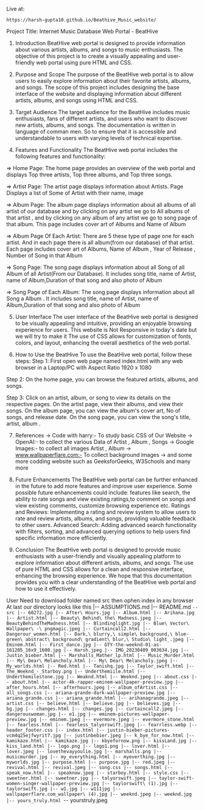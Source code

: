 Live at:

```
https://harsh-gupta10.github.io/Beathive_Music_website/
```

Project Title: Internet Music Database Web Portal - BeatHive

1. Introduction
   BeatHive web portal is designed to provide information about various artists, albums, and songs to music enthusiasts. The objective of this project is to create a visually appealing and user-friendly web portal using pure HTML and CSS.

2. Purpose and Scope
   The purpose of the BeatHive web portal is to allow users to easily explore information about their favorite artists, albums, and songs. The scope of this project includes designing the base interface of the website and displaying information about different artists, albums, and songs using HTML and CSS.

3. Target Audience
   The target audience for the BeatHive includes music enthusiasts, fans of different artists, and users who want to discover new artists, albums, and songs. The documentation is written in language of comman men. So to ensure that it is accessible and understandable to users with varying levels of technical expertise.

4. Features and Functionality
   The BeatHive web portal includes the following features and functionality:

=> Home Page: The home page provides an overview of the web portal and displays Top three artists, Top three albums, and Top three songs.

=> Artist Page: The artist page displays information about Artists. Page Displays a list of Some of Artist with their name, image

=> Album Page: The album page displays information about all albums of all artist of our database and by clicking on any artist we go to All albums of that artist , and by clicking on any album of any artist we go to song page of that album. This page includes cover art of Albums and Name of Album

=> Album Page Of Each Artist: There are 5 these type of page one for each artist. And in each page there is all album(from our database) of that artist. Each page includes cover art of Albums, Name of Album , Year of Release , Number of Song in that Album

=> Song Page: The song page displays information about all Song of all Album of all Artist(From our Database). It includes song title, name of Artist, name of Album,Duration of that song and also photo of Album

=> Song Page of Each Album: The song page displays information about all Song a Album . It includes song title, name of Artist, name of Album,Duration of that song and also photo of Album

5. User Interface
   The user interface of the BeatHive web portal is designed to be visually appealing and intuitive, providing an enjoyable browsing experience for users. This website is Not Responsive in today's date but we will try to make it The use of CSS allows for customization of fonts, colors, and layout, enhancing the overall aesthetics of the web portal.

6. How to Use the BeatHive
   To use the BeatHive web portal, follow these steps:
   Step 1: First open web page named index.html with any web browser in a Laptop/PC with Aspect Ratio 1920 x 1080

Step 2: On the home page, you can browse the featured artists, albums, and songs.

Step 3: Click on an artist, album, or song to view its details on the respective pages. On the artist page, view their albums, and view their songs. On the album page, you can view the album's cover art, No of songs, and release date. On the song page, you can view the song's title, artist, album .

7. References
   -> Code with harry:- To study basic CSS of Our Website
   -> OpenAI:- to collect the various Data of Artist , Album , Songs
   -> Google Images:- to collect all images Artist , Album
   -> www.wallpaperflare.com:- To collect background images
   -> and some more codding website such as GeeksforGeeks, W3Schools and many
   more

8. Future Enhancements
   The BeatHive web portal can be further enhanced in the future to add more features and improve user experience. Some possible future enhancements could include: features like search, the ability to rate songs and view existing ratings,to comment on songs and view existing comments, customize browsing experience etc.
   Ratings and Reviews: Implementing a rating and review system to allow users to rate and review artists, albums, and songs, providing valuable feedback to other users.
   Advanced Search: Adding advanced search functionality with filters, sorting, and advanced querying options to help users find specific information more efficiently.

9. Conclusion
   The BeatHive web portal is designed to provide music enthusiasts with a user-friendly and visually appealing platform to explore information about different artists, albums, and songs. The use of pure HTML and CSS allows for a clean and responsive interface, enhancing the browsing experience. We hope that this documentation provides you with a clear understanding of the BeatHive web portal and how to use it effectively.

User Need to download folder named src then ophen index in any browser
At last our directory looks like this
|-- ASSUMPTIONS.md
|-- README.md
`-- src
    |-- 60272.jpg
    |-- After\ Hours.jpg
    |-- Album.html
    |-- Arihana.jpg
    |-- Artist.html
    |-- Beauty\ Behind\ the\ Madness.jpeg
    |-- BeautyBehindTheMadness.html
    |-- Blindinglight.jpg
    |-- Blue\ Vector\ Wallpaper\ -\ pngmagic.jpeg
    |-- Curtaincall2.html
    |-- Dangerour_women.html
    |-- Dark,\ blurry,\ simple\ background,\ blue-green\ abstract\ background\ gradient\ blur,\ Studio\ light_.jpeg
    |-- Eminem.html
    |-- First_dance.jpg
    |-- GTY-the-weeknd-01-as-161205_16x9_1600.jpg
    |-- Harsh.jpeg
    |-- IMG_20230409_003634.jpg
    |-- Justin_bieber.html
    |-- Marshalls_Mather_lp.html
    |-- Music_Murder.html
    |-- My\ Dear\ Melancholy.html
    |-- My\ Dear\ Melancholy.jpeg
    |-- My_worlds.html
    |-- Red.html
    |-- Tanishq.jpg
    |-- Taylor_swift.html
    |-- The_Weeknd_-_Starboy.png
    |-- Underthemiile.html
    |-- Underthemilestone.jpg
    |-- Weaknd.html
    |-- Weeknd.jpeg
    |-- about.css
    |-- about.html
    |-- actor-4k-rapper-eminem-wallpaper-preview.jpg
    |-- after_hours.html
    |-- afterhours.jpeg
    |-- album_ofArtist.css
    |-- all_songs.css
    |-- ariana-grande-dark-wallpaper-preview.jpg
    |-- ariana_grande.css
    |-- ariana_grande.html
    |-- arihanagrande.jpeg
    |-- artist.css
    |-- believe.html
    |-- believe.jpg
    |-- believes.jpg
    |-- bg.jpg
    |-- changes.html
    |-- changes.jpg
    |-- curtaincall2.jpeg
    |-- dangerouswoman.jpg
    |-- e1.jpg
    |-- eminem-pictures-wallpaper-preview.jpg
    |-- eminem.jpeg
    |-- evermore.jpeg
    |-- evermore_stone.html
    |-- fearless.html
    |-- fearless_talyorswift.jpeg
    |-- fearrless.webp
    |-- header_footer.css
    |-- index.html
    |-- justin-bieber-pictures-vcm4q25ejfwyrit7.jpg
    |-- justinbebier.jpeg
    |-- k_bye_for_now.html
    |-- kamikaze.html
    |-- kamikaze.jpg
    |-- kbyefornow.png
    |-- kissLand.jpg
    |-- kiss_land.html
    |-- logo.png
    |-- logo1.png
    |-- lover.html
    |-- lover.jpeg
    |-- lovethevayyoulie.jpg
    |-- marshalls.png
    |-- musicmurder.jpg
    |-- my_everything.html
    |-- myeverthing.jpg
    |-- myworlds.jpg
    |-- purpose.html
    |-- purpose.jpg
    |-- red.jpeg
    |-- revival.html
    |-- revival.jpeg
    |-- song.css
    |-- songs.html
    |-- speak_now.html
    |-- speaknow.jpeg
    |-- starboy.html
    |-- style.css
    |-- sweetner.html
    |-- sweetner.jpg
    |-- talyorswift.jpeg
    |-- taylor-swift-women-singer-wallpaper-preview.jpg
    |-- taylorswift\ (1).jpg
    |-- taylorswift.jpg
    |-- w1.jpg
    |-- w111jpg
    |-- wallpaperflare.com_wallpaper\ (4).jpg
    |-- weeknd.jpeg
    |-- weeknd.jpg
    |-- yours_truly.html
    `-- yourstruly.jpeg
